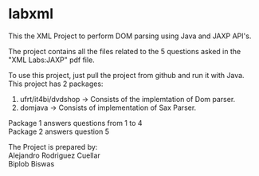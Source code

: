 # labxml
This the XML Project to perform DOM parsing using Java and JAXP API's.  

The project contains all the files related to the 5 questions asked in the "XML Labs:JAXP" pdf file.  

To use this project, just pull the project from github and run it with Java.  
This project has 2 packages:  
1. ufrt/it4bi/dvdshop -> Consists of the implemtation of Dom parser.  
2. domjava -> Consists of implementation of Sax Parser.     

Package 1 answers questions from 1 to 4   
Package 2 answers question 5



The Project is prepared by:  
Alejandro Rodriguez Cuellar  
Biplob Biswas
